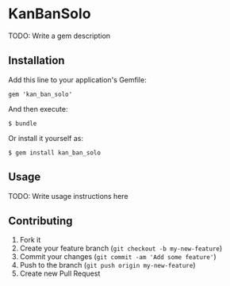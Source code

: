 # KanBanSolo

TODO: Write a gem description

## Installation

Add this line to your application's Gemfile:

    gem 'kan_ban_solo'

And then execute:

    $ bundle

Or install it yourself as:

    $ gem install kan_ban_solo

## Usage

TODO: Write usage instructions here

## Contributing

1. Fork it
2. Create your feature branch (`git checkout -b my-new-feature`)
3. Commit your changes (`git commit -am 'Add some feature'`)
4. Push to the branch (`git push origin my-new-feature`)
5. Create new Pull Request
